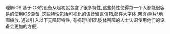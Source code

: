理解iOS
基于iOS的设备从起初就包含了很多特性,这些特性使得每一个人都能很容易的使用iOS设备. 这些特性包括可视化的语音留言信箱,邮件大字体,网页\照片\地图缩放. 通过引入以下无障碍特性, 有视碍\听碍\肢体残障的人士认识使用他们的设备会更加的方便.

